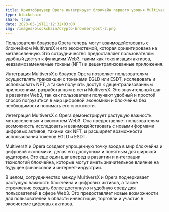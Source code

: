 ```yaml
---
title: Криптобраузер Opera интегрирует блокчейн первого уровня MultiversX
type: blockchain
share: true
date: 2023-05-19T11:12:32+03:00
img: /images/blockchain/crypto-browser-post-2.png
---
```

Пользователи браузера Opera теперь могут взаимодействовать с блокчейном MultiversX и его экосистемой, которая ориентирована на метавселенную. Это сотрудничество предоставляет пользователям удобный доступ к функциям Web3, таким как токенизация активов, невзаимозаменяемые токены (NFT) и децентрализованные приложения.



Интеграция MultiversX в браузер Opera позволяет пользователям осуществлять транзакции с токенами EGLD или ESDT, исследовать и использовать NFT, а также получать доступ к децентрализованным приложениям, разработанным в сети MultiversX. Это значительный шаг в развитии Web3, так как пользователи получают удобный и простой способ погрузиться в мир цифровой экономики и блокчейна без необходимости понимать его сложности.



Интеграция MultiversX с Opera демонстрирует растущую важность метавселенных и экосистем Web3. Она предоставляет пользователям возможность исследовать и взаимодействовать с новыми формами цифровых активов, такими как NFT, и расширяет возможности использования токенов EGLD и ESDT.


MultiversX и Opera создают упрощенную точку входа в мир блокчейна и цифровой экономики, делая его доступным и понятным для широкой аудитории. Это еще один шаг вперед в развитии и интеграции технологий блокчейна, которые могут иметь значительное влияние на будущее финансовой и интернет-индустрии.

В целом, сотрудничество между MultiversX и Opera подчеркивает растущую важность блокчейна и цифровых активов, а также стремление создать более доступную и удобную среду для пользователей в сфере Web3. Это предоставляет новые возможности для пользователей в области инвестиций, торговли и участия в экосистеме цифровых активов.